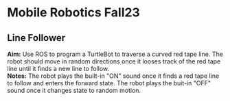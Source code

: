 # Mobile Robotics Fall23
## Line Follower
**Aim:** Use ROS to program a TurtleBot to traverse a curved red tape line. The robot should move in random directions once it looses track of the red tape line until it finds a new line to follow.    
**Notes:** The robot plays the built-in "ON" sound once it finds a red tape line to follow and enters the forward state. The robot plays the buit-in "OFF" sound once it changes state to random motion.   
